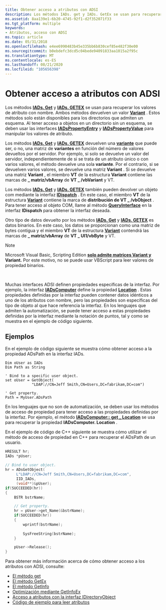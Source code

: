 ```yaml
---
title: Obtener acceso a atributos con ADSI
description: Los métodos IADs. get y IADs. GetEx se usan para recuperar los valores de atributo con nombre.
ms.assetid: 8aa139e1-6b20-4745-92f1-d2f352071f33
ms.tgt_platform: multiple
keywords:
- Atributos, acceso con ADSI
ms.topic: article
ms.date: 05/31/2018
ms.openlocfilehash: e4ee6990483b45e335bb6b830cef85e482f30e00
ms.sourcegitcommit: b0ebdefc3dcd5c04bede94091833aa1015a2f95c
ms.translationtype: MT
ms.contentlocale: es-ES
ms.lasthandoff: 08/21/2020
ms.locfileid: "105656398"
---
```

# <a name="accessing-attributes-with-adsi"></a>Obtener acceso a atributos con ADSI

Los métodos [**IADs. Get**](/windows/desktop/api/Iads/nf-iads-iads-get) y [**IADs. GETEX**](/windows/desktop/api/Iads/nf-iads-iads-getex) se usan para recuperar los valores de atributo con nombre. Ambos métodos devuelven un valor [**Variant**](/windows/win32/api/oaidl/ns-oaidl-variant) . Estos métodos solo están disponibles para los directorios que admiten un esquema. Al tener acceso a objetos en un directorio sin un esquema, se deben usar las interfaces [**IADsPropertyEntry**](/windows/desktop/api/Iads/nn-iads-iadspropertyentry) y [**IADsPropertyValue**](/windows/desktop/api/Iads/nn-iads-iadspropertyvalue) para manipular los valores de atributo.

Los métodos [**IADs. Get**](/windows/desktop/api/Iads/nf-iads-iads-get) y [**IADs. GETEX**](/windows/desktop/api/Iads/nf-iads-iads-getex) devuelven una [**variante**](/windows/win32/api/oaidl/ns-oaidl-variant) que puede ser, o no, una matriz de **variantes** en función del número de valores devueltos por el servidor. Por ejemplo, si solo se devuelve un valor del servidor, independientemente de si se trata de un atributo único o con varios valores, el método devuelve una sola **variante**. Por el contrario, si se devuelven varios valores, se devuelve una matriz **Variant** . Si se devuelve una matriz **Variant** , el miembro **VT** de la estructura **Variant** contiene las marcas de **\_ matriz/vbArray** de **VT \_ /vbVariant** y VT.

Los métodos [**IADs. Get**](/windows/desktop/api/Iads/nf-iads-iads-get) y [**IADs. GETEX**](/windows/desktop/api/Iads/nf-iads-iads-getex) también pueden devolver un objeto com mediante la interfaz [**IDispatch**](/windows/win32/api/oaidl/nn-oaidl-idispatch) . En este caso, el miembro **VT** de la estructura [**Variant**](/windows/win32/api/oaidl/ns-oaidl-variant) contiene la marca de **distribución de VT \_ /vbObject** . Para tener acceso al objeto COM, llame al método [**QueryInterface**](/windows/win32/api/unknwn/nf-unknwn-iunknown-queryinterface(q)) en la interfaz **IDispatch** para obtener la interfaz deseada.

Otro tipo de datos devuelto por los métodos [**IADs. Get**](/windows/desktop/api/Iads/nf-iads-iads-get) y [**IADs. GETEX**](/windows/desktop/api/Iads/nf-iads-iads-getex) es datos binarios. En este caso, los datos se proporcionan como una matriz de bytes contigua y el miembro **VT** de la estructura [**Variant**](/windows/win32/api/oaidl/ns-oaidl-variant) contendrá las marcas de **\_ matriz/vbArray** de **VT \_ UI1/vbByte** y VT.

> [!Note]  
> Microsoft Visual Basic, Scripting Edition [**solo admite matrices Variant y**](/windows/win32/api/oaidl/ns-oaidl-variant) **Variant.** Por este motivo, no se puede usar VBScript para leer valores de propiedad binarios.

 

Muchas interfaces ADSI definen propiedades específicas de la interfaz. Por ejemplo, la interfaz [**IADsComputer**](/windows/desktop/api/Iads/nn-iads-iadscomputer) define la propiedad [**Location**](iadscomputer-property-methods.md) . Estas propiedades definidas por la interfaz pueden contener datos idénticos a uno de los atributos con nombre, pero las propiedades son específicas del tipo de objeto al que hace referencia la interfaz. En los lenguajes que admiten la automatización, se puede tener acceso a estas propiedades definidas por la interfaz mediante la notación de puntos, tal y como se muestra en el ejemplo de código siguiente.

## <a name="examples"></a>Ejemplos

En el ejemplo de código siguiente se muestra cómo obtener acceso a la propiedad ADsPath en la interfaz IADs.


```VB
Dim oUser as IADs
Dim Path as String
 
' Bind to a specific user object.
set oUser = GetObject(
            "LDAP://CN=Jeff Smith,CN=Users,DC=fabrikam,DC=com")
 
' Get property.
Path = MyUser.ADsPath
```



En los lenguajes que no son de automatización, se deben usar los métodos de acceso de propiedad para tener acceso a las propiedades definidas por la interfaz. Por ejemplo, el método [**IADsComputer:: get \_ Location**](iadscomputer-property-methods.md) se usa para recuperar la propiedad **IADsComputer. Location** .

En el ejemplo de código de C++ siguiente se muestra cómo utilizar el método de acceso de propiedad en C++ para recuperar el ADsPath de un usuario.


```C++
HRESULT hr;
IADs *pUser; 
 
// Bind to user object.
hr = ADsGetObject(
     L"LDAP://CN=Jeff Smith,CN=Users,DC=fabrikam,DC=com", 
     IID_IADs, 
     (void**)&pUser);
if(SUCCEEDED(hr)) 
{
    BSTR bstrName;

    // Get property.
    hr = pUser->get_Name(&bstrName);
    if(SUCCEEDED(hr)) 
    {
        wprintf(bstrName);
 
        SysFreeString(bstrName);
    }

    pUser->Release();
}
```



Para obtener más información acerca de cómo obtener acceso a los atributos con ADSI, consulte:

-   [El método get](the-get-method.md)
-   [El método GetEx](the-getex-method.md)
-   [El método GetInfo](the-getinfo-method.md)
-   [Optimización mediante GetInfoEx](optimization-using-getinfoex.md)
-   [Acceso a atributos con la interfaz IDirectoryObject](accessing-attributes-with-the-idirectoryobject-interface.md)
-   [Código de ejemplo para leer atributos](example-code-for-reading-attributes.md)

 

 